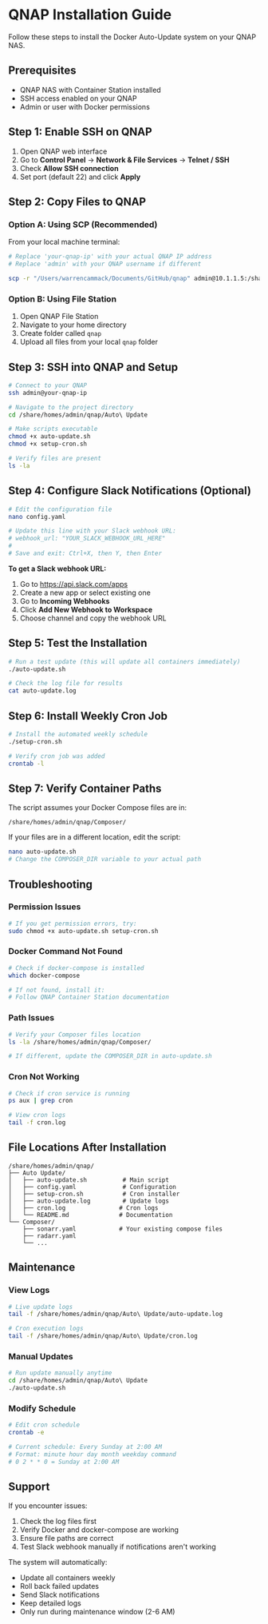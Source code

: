 # QNAP Installation Guide

Follow these steps to install the Docker Auto-Update system on your QNAP NAS.

## Prerequisites

- QNAP NAS with Container Station installed
- SSH access enabled on your QNAP
- Admin or user with Docker permissions

## Step 1: Enable SSH on QNAP

1. Open QNAP web interface
2. Go to **Control Panel** → **Network & File Services** → **Telnet / SSH**
3. Check **Allow SSH connection**
4. Set port (default 22) and click **Apply**

## Step 2: Copy Files to QNAP

### Option A: Using SCP (Recommended)
From your local machine terminal:

```bash
# Replace 'your-qnap-ip' with your actual QNAP IP address
# Replace 'admin' with your QNAP username if different

scp -r "/Users/warrencammack/Documents/GitHub/qnap" admin@10.1.1.5:/share/homes/admin/
```

### Option B: Using File Station
1. Open QNAP File Station
2. Navigate to your home directory
3. Create folder called `qnap`
4. Upload all files from your local `qnap` folder

## Step 3: SSH into QNAP and Setup

```bash
# Connect to your QNAP
ssh admin@your-qnap-ip

# Navigate to the project directory
cd /share/homes/admin/qnap/Auto\ Update

# Make scripts executable
chmod +x auto-update.sh
chmod +x setup-cron.sh

# Verify files are present
ls -la
```

## Step 4: Configure Slack Notifications (Optional)

```bash
# Edit the configuration file
nano config.yaml

# Update this line with your Slack webhook URL:
# webhook_url: "YOUR_SLACK_WEBHOOK_URL_HERE"
# 
# Save and exit: Ctrl+X, then Y, then Enter
```

**To get a Slack webhook URL:**
1. Go to https://api.slack.com/apps
2. Create a new app or select existing one
3. Go to **Incoming Webhooks**
4. Click **Add New Webhook to Workspace**
5. Choose channel and copy the webhook URL

## Step 5: Test the Installation

```bash
# Run a test update (this will update all containers immediately)
./auto-update.sh

# Check the log file for results
cat auto-update.log
```

## Step 6: Install Weekly Cron Job

```bash
# Install the automated weekly schedule
./setup-cron.sh

# Verify cron job was added
crontab -l
```

## Step 7: Verify Container Paths

The script assumes your Docker Compose files are in:
```
/share/homes/admin/qnap/Composer/
```

If your files are in a different location, edit the script:
```bash
nano auto-update.sh
# Change the COMPOSER_DIR variable to your actual path
```

## Troubleshooting

### Permission Issues
```bash
# If you get permission errors, try:
sudo chmod +x auto-update.sh setup-cron.sh
```

### Docker Command Not Found
```bash
# Check if docker-compose is installed
which docker-compose

# If not found, install it:
# Follow QNAP Container Station documentation
```

### Path Issues
```bash
# Verify your Composer files location
ls -la /share/homes/admin/qnap/Composer/

# If different, update the COMPOSER_DIR in auto-update.sh
```

### Cron Not Working
```bash
# Check if cron service is running
ps aux | grep cron

# View cron logs
tail -f cron.log
```

## File Locations After Installation

```
/share/homes/admin/qnap/
├── Auto Update/
│   ├── auto-update.sh          # Main script
│   ├── config.yaml             # Configuration
│   ├── setup-cron.sh           # Cron installer
│   ├── auto-update.log         # Update logs
│   ├── cron.log               # Cron logs
│   └── README.md              # Documentation
└── Composer/
    ├── sonarr.yaml            # Your existing compose files
    ├── radarr.yaml
    └── ...
```

## Maintenance

### View Logs
```bash
# Live update logs
tail -f /share/homes/admin/qnap/Auto\ Update/auto-update.log

# Cron execution logs
tail -f /share/homes/admin/qnap/Auto\ Update/cron.log
```

### Manual Updates
```bash
# Run update manually anytime
cd /share/homes/admin/qnap/Auto\ Update
./auto-update.sh
```

### Modify Schedule
```bash
# Edit cron schedule
crontab -e

# Current schedule: Every Sunday at 2:00 AM
# Format: minute hour day month weekday command
# 0 2 * * 0 = Sunday at 2:00 AM
```

## Support

If you encounter issues:
1. Check the log files first
2. Verify Docker and docker-compose are working
3. Ensure file paths are correct
4. Test Slack webhook manually if notifications aren't working

The system will automatically:
- Update all containers weekly
- Roll back failed updates
- Send Slack notifications
- Keep detailed logs
- Only run during maintenance window (2-6 AM)